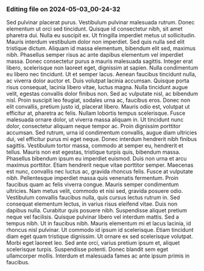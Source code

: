 

### Editing file on 2024-05-03_00-24-32

Sed pulvinar placerat purus. Vestibulum pulvinar malesuada rutrum. Donec elementum ut orci sed tincidunt. Quisque id consectetur nibh, sit amet pharetra dui. Nulla eu suscipit ex. Ut fringilla imperdiet metus ut sollicitudin. Mauris interdum vestibulum dolor non imperdiet. Sed quis nulla sed elit tristique dictum. Aliquam id massa elementum, bibendum elit sed, maximus nibh. Phasellus semper risus ac ante dapibus elementum vel imperdiet massa. Donec consectetur purus a mauris malesuada sagittis. Integer erat libero, scelerisque non laoreet eget, dignissim at sapien. Nulla condimentum eu libero nec tincidunt. Ut et semper lacus. Aenean faucibus tincidunt nulla, ac viverra dolor auctor et.
Duis volutpat lacinia accumsan. Quisque porta risus consequat, lacinia libero vitae, luctus magna. Nulla tincidunt augue velit, egestas convallis dolor finibus non. Sed ac vulputate nisl, ac bibendum nisl. Proin suscipit leo feugiat, sodales urna ac, faucibus eros. Donec non elit convallis, pretium justo id, placerat libero. Mauris odio est, volutpat ut efficitur at, pharetra ac felis. Nullam lobortis tempus scelerisque. Fusce malesuada ornare dolor, ut viverra massa aliquam in. Ut tincidunt nunc dolor, consectetur aliquam neque tempor ac. Proin dignissim porttitor accumsan. Sed rutrum, urna id condimentum convallis, augue diam ultricies dui, vel efficitur purus mi eget neque. Donec interdum hendrerit nibh finibus sagittis.
Vestibulum tortor massa, commodo at semper eu, hendrerit et tellus. Mauris non est egestas, tristique turpis quis, bibendum massa. Phasellus bibendum ipsum eu imperdiet euismod. Duis non urna et arcu maximus porttitor. Etiam hendrerit neque vitae porttitor semper. Maecenas est nunc, convallis nec luctus ac, gravida rhoncus felis. Fusce at vulputate nibh. Pellentesque imperdiet massa quis venenatis fermentum. Proin faucibus quam ac felis viverra congue. Mauris semper condimentum ultricies. Nam metus velit, commodo et nisi sed, gravida posuere odio. Vestibulum convallis faucibus nulla, quis cursus lectus rutrum in. Sed consequat elementum lectus, in varius risus eleifend vitae. Duis non dapibus nulla. Curabitur quis posuere nibh. Suspendisse aliquet pretium neque vel facilisis.
Quisque pulvinar libero vel interdum mattis. Sed a tempus nibh. Ut in faucibus nibh. Mauris elementum mi et lacus lacinia, id rhoncus nisl pulvinar. Ut commodo id ipsum id scelerisque. Etiam tincidunt diam eget quam tristique dignissim. Ut ornare ex sed scelerisque volutpat. Morbi eget laoreet leo. Sed ante orci, varius pretium ipsum et, aliquet scelerisque turpis. Suspendisse potenti. Donec blandit sem eget ullamcorper mollis. Interdum et malesuada fames ac ante ipsum primis in faucibus.


